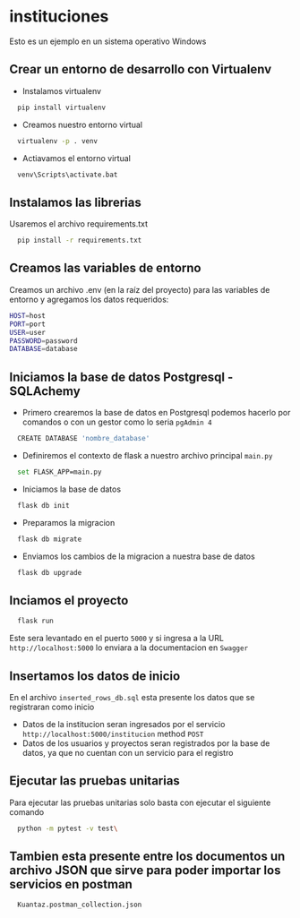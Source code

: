 # instituciones
Esto es un ejemplo en un sistema operativo Windows

## Crear un entorno de desarrollo con Virtualenv
- Instalamos virtualenv
```sh
  pip install virtualenv
```

- Creamos nuestro entorno virtual
```sh
  virtualenv -p . venv
```

- Actiavamos el entorno virtual
```sh
  venv\Scripts\activate.bat
```

## Instalamos las librerias
Usaremos el archivo requirements.txt
```sh
  pip install -r requirements.txt
```

## Creamos las variables de entorno

Creamos un archivo .env (en la raíz del proyecto) para las variables de entorno y agregamos los datos requeridos:
```sh
HOST=host
PORT=port
USER=user
PASSWORD=password
DATABASE=database
```

## Iniciamos la base de datos Postgresql - SQLAchemy
- Primero crearemos la base de datos en Postgresql podemos hacerlo por comandos o con un gestor como lo seria `pgAdmin 4`
```sh
  CREATE DATABASE 'nombre_database'
```
- Definiremos el contexto de flask a nuestro archivo principal `main.py`
```sh
  set FLASK_APP=main.py
```
- Iniciamos la base de datos
```sh
  flask db init
```

- Preparamos la migracion
```sh
  flask db migrate
```

- Enviamos los cambios de la migracion a nuestra base de datos
```sh
  flask db upgrade
```

## Inciamos el proyecto
```sh
  flask run
```

Este sera levantado en el puerto `5000` y si ingresa a la URL `http://localhost:5000` lo enviara a la documentacion en `Swagger`

## Insertamos los datos de inicio
En el archivo `inserted_rows_db.sql` esta presente los datos que se registraran como inicio

- Datos de la institucion seran ingresados por el servicio `http://localhost:5000/institucion` method `POST`
- Datos de los usuarios y proyectos seran registrados por la base de datos, ya que no cuentan con un servicio para el registro


## Ejecutar las pruebas unitarias

Para ejecutar las pruebas unitarias solo basta con ejecutar el siguiente comando
```sh
  python -m pytest -v test\
```

## Tambien esta presente entre los documentos un archivo JSON que sirve para poder importar los servicios en postman
```sh
  Kuantaz.postman_collection.json
```
